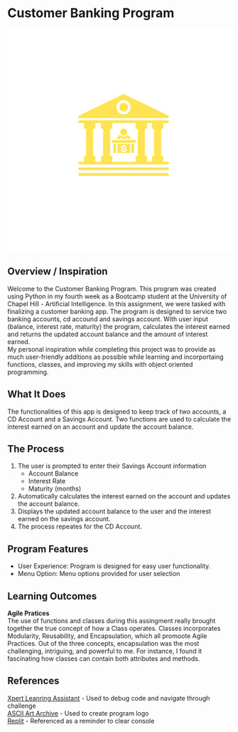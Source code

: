 # Customer Banking Program
<img src="bankingLogo1.png" width="600" height="500">


## Overview / Inspiration
Welcome to the Customer Banking Program. This program was created using Python in my fourth week as a Bootcamp student at the University of Chapel Hill - Artificial Intelligence. In this assignment, we were tasked with finalizing a customer banking app. The program is designed to service two banking accounts, cd accound and savings account. With user input (balance, interest rate, maturity) the program, calculates the interest earned and returns the updated account balance and the amount of interest earned.  
My personal inspiration while completing this project was to provide as much user-friendly additions as possible while learning and incorportaing functions, classes, and improving my skills with object oriented programming.  
## What It Does
The functionalities of this app is designed to keep track of two accounts, a CD Account and a Savings Account. Two functions are used to calculate the interest earned on an account and update the account balance. 
## The Process
1. The user is prompted to enter their Savings Account information
    * Account Balance
    * Interest Rate
    * Maturity (months)
2. Automatically calculates the interest earned on the account and updates the account balance.
3. Displays the updated account balance to the user and the interest earned on the savings account. 
4. The process repeates for the CD Account. 
## Program Features
* User Experience: Program is designed for easy user functionality. 
* Menu Option: Menu options provided for user selection
## Learning Outcomes
**Agile Pratices**    
The use of functions and classes during this assingment really brought together the true concept of how a Class operates. Classes incorporates Modularity, Reusability, and Encapsulation, which all promoote Agile Practices. Out of the three concepts, encapsulation was the most challenging, intriguing, and powerful to me. For instance, I found it fascinating how classes can contain both attributes and methods.
## References
[Xpert Leanring Assistant](https://bootcampspot.instructure.com/courses/6028/external_tools/313) - Used to debug code and navigate through challenge    
[ASCII Art Archive](https://www.asciiart.eu/) - Used to create program logo    
[Replit](https://ask.replit.com/t/clear-console-in-python/65265) - Referenced as a reminder to clear console
